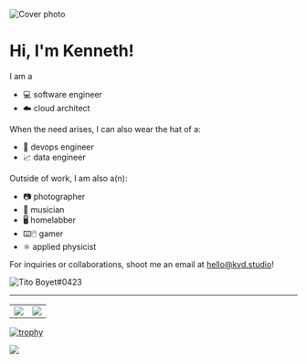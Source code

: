 ![Cover photo](https://res.cloudinary.com/kdphotography-assets/image/upload/c_fill,ar_2.39,r_6/v1/kdphotography/portfolio/static/portfolio/media-private/latest/20190407_1.jpg)

<h1>Hi, I'm Kenneth!</h1>

I am a
- 💻 software engineer
- ☁️ cloud architect

When the need arises, I can also wear the hat of a:
- 🤖 devops engineer
- 📈 data engineer

Outside of work, I am also a(n):
- 📷 photographer
- 🎸 musician
- 🖥️ homelabber
- ⌨️🖱️ gamer
- ⚛ applied physicist

For inquiries or collaborations, shoot me an email at hello@kvd.studio!

<img src="https://discord.c99.nl/widget/theme-1/586464416132759574.png" alt="Tito Boyet#0423" />

---

| | |
|-|-|
| <img src="https://wakatime.com/share/@kvdomingo/a4dbf4f7-cb59-403d-a303-943794f69364.png" /> | <img src="https://wakatime.com/share/@kvdomingo/ac384905-920f-45ae-8f64-4dc6156e22f1.png" /> |

[![trophy](https://github-profile-trophy.vercel.app/?username=kvdomingo&theme=nord&column=3)](https://github.com/ryo-ma/github-profile-trophy)

<a href="https://wakatime.com"><img src="https://wakatime.com/share/@kvdomingo/8d65909f-f4aa-436b-8f27-4033e1891510.png" /></a>
